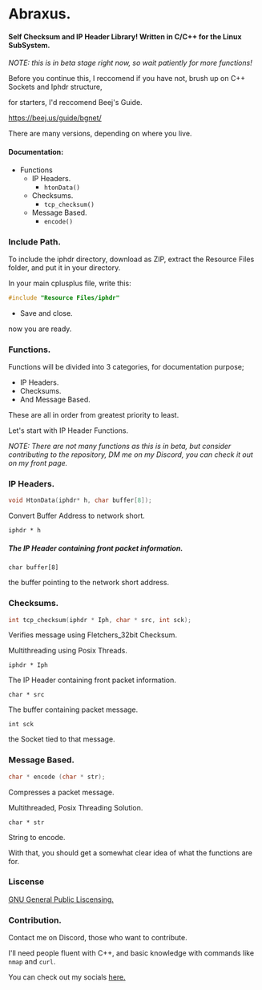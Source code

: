 # Abraxus.

#### Self Checksum and IP Header Library! Written in C/C++ for the Linux SubSystem.

*NOTE:* *this is in beta stage right now, so wait patiently for more functions!*

Before you continue this, I reccomend if you have not, brush up on C++ Sockets and Iphdr structure,

for starters, I'd reccomend Beej's Guide.

https://beej.us/guide/bgnet/

There are many versions, depending on where you live.

#### Documentation:

- Functions
  - IP Headers.
    - `htonData()`
  - Checksums.
    - `tcp_checksum()`
  - Message Based.
    - `encode()`

### Include Path.

To include the iphdr directory, download as ZIP, extract the Resource Files folder, and put it in your directory.

In your main cplusplus file, write this:

``` c++
#include "Resource Files/iphdr"
```

- Save and close.

now you are ready.

### Functions.

Functions will be divided into 3 categories, for documentation purpose;

- IP Headers.
- Checksums.
- And Message Based.

These are all in order from greatest priority to least.

Let's start with IP Header Functions.

*NOTE: There are not many functions as this is in beta, but consider contributing to the repository, DM me on my Discord, you can check it out on my front page.*

### IP Headers.

  ``` c++
void HtonData(iphdr* h, char buffer[8]);
  ```



Convert Buffer Address to network short.

`iphdr * h`

##### The IP Header containing front packet information.

`char buffer[8]`

the buffer pointing to the network short address.

### Checksums.

```c++
int tcp_checksum(iphdr * Iph, char * src, int sck);
```

Verifies message using Fletchers_32bit Checksum.

Multithreading using Posix Threads.



`iphdr * Iph`

The IP Header containing front packet information.

`char * src`

The buffer containing packet message.

`int sck`

the Socket tied to that message.



### Message Based.

```c++
char * encode (char * str);
```

Compresses a packet message.

Multithreaded, Posix Threading Solution.



`char * str`

String to encode.



With that, you should get a somewhat clear idea of what the functions are for.



### Liscense 

[GNU General Public Liscensing.](https://github.com/poet5/Abraxas/blob/main/LICENSE)

### Contribution.

Contact me on Discord, those who want to contribute.

I'll need people fluent with C++, and basic knowledge with commands like `nmap` and `curl`.

You can check out my socials [here.](https://github.com/poet5)







